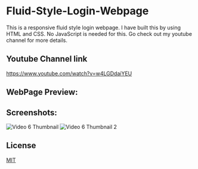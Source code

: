 # Fluid-Style-Login-Webpage
This is a responsive fluid style login webpage. I have built this by using HTML and CSS. No JavaScript is needed for this. Go check out my youtube channel for more details.

## Youtube Channel link
https://www.youtube.com/watch?v=w4LGDdaiYEU 

## WebPage Preview: 


## Screenshots: 
![Video 6 Thumbnail](https://github.com/allcsstuff/Fluid-Style-Login-Webpage/assets/127939979/dfb0777d-4b82-4626-b506-6ed1726d81f8)
![Video 6 Thumbnail 2](https://github.com/allcsstuff/Fluid-Style-Login-Webpage/assets/127939979/c7c50400-0f84-4a18-bc82-350e73820990)

## License

[MIT](https://choosealicense.com/licenses/mit/)
